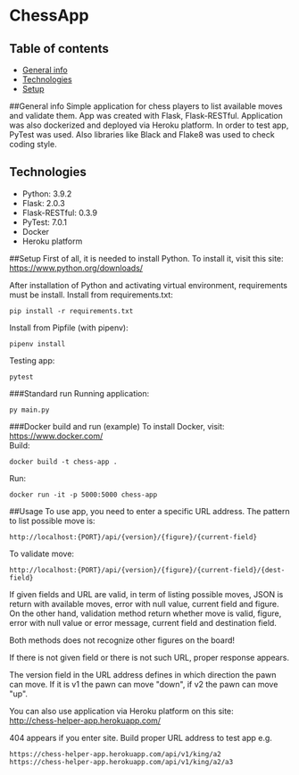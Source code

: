 # ChessApp

## Table of contents
* [General info](#general-info)
* [Technologies](#technologies)
* [Setup](#setup)

##General info
Simple application for chess players to list available moves and validate them. App was created with Flask, 
Flask-RESTful. Application was also dockerized and deployed via Heroku platform. In order to test app, PyTest was 
used. Also libraries like Black and Flake8 was used to check coding style.

## Technologies
* Python: 3.9.2
* Flask: 2.0.3
* Flask-RESTful: 0.3.9
* PyTest: 7.0.1
* Docker
* Heroku platform


##Setup
First of all, it is needed to install Python. To install it, visit this site:
https://www.python.org/downloads/


After installation of Python and activating virtual environment,
requirements must be install. Install from requirements.txt:
```
pip install -r requirements.txt 
```

Install from Pipfile (with pipenv):
```
pipenv install
```

Testing app:
```
pytest
```



###Standard run
Running application:
```
py main.py 
```

###Docker build and run (example)
To install Docker, visit: https://www.docker.com/       
Build:
```
docker build -t chess-app .
```

Run:
```
docker run -it -p 5000:5000 chess-app
```


##Usage
To use app, you need to enter a specific URL address. The pattern to list possible 
move is:
```
http://localhost:{PORT}/api/{version}/{figure}/{current-field}
```

To validate move:
```
http://localhost:{PORT}/api/{version}/{figure}/{current-field}/{dest-field}
```

If given fields and URL are valid, in term of listing possible moves, JSON is return with available moves, 
error with null value, current field and figure. On the other hand, validation method return whether move 
is valid, figure, error with null value or error message, current field and destination field.

Both methods does not recognize other figures on the board!

If there is not given field or there is not such URL, proper response appears.

The version field in the URL address defines in which direction the pawn can move. If it is v1 the pawn 
can move "down", if v2 the pawn can move "up".

You can also use application via Heroku platform on this site:  
http://chess-helper-app.herokuapp.com/

404 appears if you enter site. Build proper URL address to test app e.g.
```
https://chess-helper-app.herokuapp.com/api/v1/king/a2
https://chess-helper-app.herokuapp.com/api/v1/king/a2/a3
```